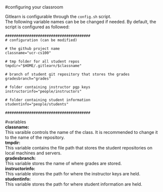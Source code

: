 #configuring your classroom

Gitlearn is configurable through the `config.sh` script.  
The following variable names can be be changed if needed.
By default, the script is configured as followed:
```
#######################################
# configuration (can be modified)

# the github project name
classname="ucr-cs100"

# tmp folder for all student repos
tmpdir="$HOME/.gitlearn/$classname"

# branch of student git repository that stores the grades
gradesbranch="grades"

# folder containing instructor pgp keys
instructorinfo="people/instructors"

# folder containing student information
studentinfo="people/students"

#######################################
```

#variables  
**classname:**  
This varaible controls the name of the class. 
It is recommended to change it to the name of the repository.  
**tmpdir:**  
This variable contains the file path that stores the student repositories on local machines and servers.  
**gradesbranch:**   
This variable stores the name of where grades are stored.  
**instructorinfo:**   
This variable stores the path for where the instructor keys are held.  
**studentinfo:**    
This variable stores the path for where student information are held.  

